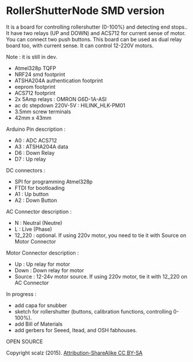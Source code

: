 # RollerShutterNode SMD version


It is a board for controlling rollershutter (0-100%) and detecting end stops.. It have two relays (UP and DOWN) and ACS712 for current sense of motor. You can connect two push buttons. This board can be used as dual relay board too, with current sense. It can control 12-220V motors.


Note : it is still in dev.


- Atmel328p TQFP
- NRF24 smd footprint
- ATSHA204A authentication footprint
- eeprom footprint
- ACS712 footprint
- 2x 5Amp relays : OMRON G6D-1A-ASI
- ac dc stepdown 220V-5V : HILINK_HLK-PM01
- 3.5mm screw terminals
- 42mm x 43mm

Arduino Pin description :
- A0 : ADC ACS712
- A3 : ATSHA204A data
- D6 : Down Relay
- D7 : Up relay

DC connectors : 
- SPI for programming Atmel328p
- FTDI for bootloading
- A1 : Up button
- A2 : Down Button

AC Connector description :
- N : Neutral (Neutre)
- L : Live (Phase)
- 12_220 : optional. If using 220v motor, you need to tie it with Source on Motor Connector


Motor Connector description :
- Up : Up relay for motor
- Down : Down relay for motor
- Source : 12-24v motor source. If using 220v motor, tie it with 12_220 on AC Connector





In progress : 
- add capa for snubber
- sketch for rollershutter (buttons, calibration functions, controlling 0-100%). 
- add Bill of Materials
- add gerbers for Seeed, Itead, and OSH fabhouses.


OPEN SOURCE


Copyright scalz (2015). [Attribution-ShareAlike CC BY-SA](https://creativecommons.org/licenses/)




